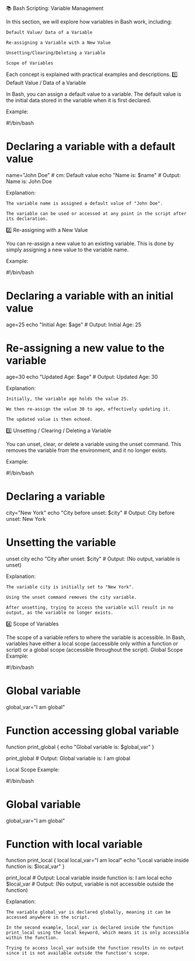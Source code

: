 📚 Bash Scripting: Variable Management

In this section, we will explore how variables in Bash work, including:

    Default Value/ Data of a Variable

    Re-assigning a Variable with a New Value

    Unsetting/Clearing/Deleting a Variable

    Scope of Variables

Each concept is explained with practical examples and descriptions.
1️⃣ Default Value / Data of a Variable

In Bash, you can assign a default value to a variable. The default value is the initial data stored in the variable when it is first declared.

Example:

#!/bin/bash

# Declaring a variable with a default value
name="John Doe"   # cm: Default value
echo "Name is: $name"  # Output: Name is: John Doe

Explanation:

    The variable name is assigned a default value of "John Doe".

    The variable can be used or accessed at any point in the script after its declaration.

2️⃣ Re-assigning with a New Value

You can re-assign a new value to an existing variable. This is done by simply assigning a new value to the variable name.

Example:

#!/bin/bash

# Declaring a variable with an initial value
age=25
echo "Initial Age: $age"   # Output: Initial Age: 25

# Re-assigning a new value to the variable
age=30
echo "Updated Age: $age"   # Output: Updated Age: 30

Explanation:

    Initially, the variable age holds the value 25.

    We then re-assign the value 30 to age, effectively updating it.

    The updated value is then echoed.

3️⃣ Unsetting / Clearing / Deleting a Variable

You can unset, clear, or delete a variable using the unset command. This removes the variable from the environment, and it no longer exists.

Example:

#!/bin/bash

# Declaring a variable
city="New York"
echo "City before unset: $city"   # Output: City before unset: New York

# Unsetting the variable
unset city
echo "City after unset: $city"    # Output: (No output, variable is unset)

Explanation:

    The variable city is initially set to "New York".

    Using the unset command removes the city variable.

    After unsetting, trying to access the variable will result in no output, as the variable no longer exists.

4️⃣ Scope of Variables

The scope of a variable refers to where the variable is accessible. In Bash, variables have either a local scope (accessible only within a function or script) or a global scope (accessible throughout the script).
Global Scope Example:

#!/bin/bash

# Global variable
global_var="I am global"

# Function accessing global variable
function print_global {
  echo "Global variable is: $global_var"
}

print_global   # Output: Global variable is: I am global

Local Scope Example:

#!/bin/bash

# Global variable
global_var="I am global"

# Function with local variable
function print_local {
  local local_var="I am local"
  echo "Local variable inside function is: $local_var"
}

print_local   # Output: Local variable inside function is: I am local
echo $local_var   # Output: (No output, variable is not accessible outside the function)

Explanation:

    The variable global_var is declared globally, meaning it can be accessed anywhere in the script.

    In the second example, local_var is declared inside the function print_local using the local keyword, which means it is only accessible within the function.

    Trying to access local_var outside the function results in no output since it is not available outside the function's scope.